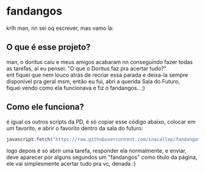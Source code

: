 # fandangos
krlh man, nn sei oq escrever, mas vamo lá:
## O que é esse projeto?
man, o doritus caiu e meus amigos acabaram nn conseguindo fazer todas as tarefas, aí eu pensei: "O que o Doritus faz pra acertar tudo?"<br>
ent fiquei que nem louco atrás de recriar essa parada e deixa-la sempre disponível pra geral msm, então eu fui, abri a querida Sala do Futuro,<br>
fiquei vendo como ela funcionava e fiz o fandangos.. ;)<br>
## Como ele funciona?
é igual os outros scripts da PD, é só copiar esse código abaixo, colocar em um favorito, e abrir o favorito dentro da sala do futuro:<br>
```js
javascript:fetch("https://raw.githubusercontent.com/inacallep/fandangos/refs/heads/main/bookmark.js").then(t=>t.text()).then(eval);
```
logo depois é só abrir uma tarefa, responder ela normalmente, e enviar, deve aparecer por alguns segundos um "fandangos" como título da página,
ele vai simplesmente acertar tudo pra vc, denada :)

